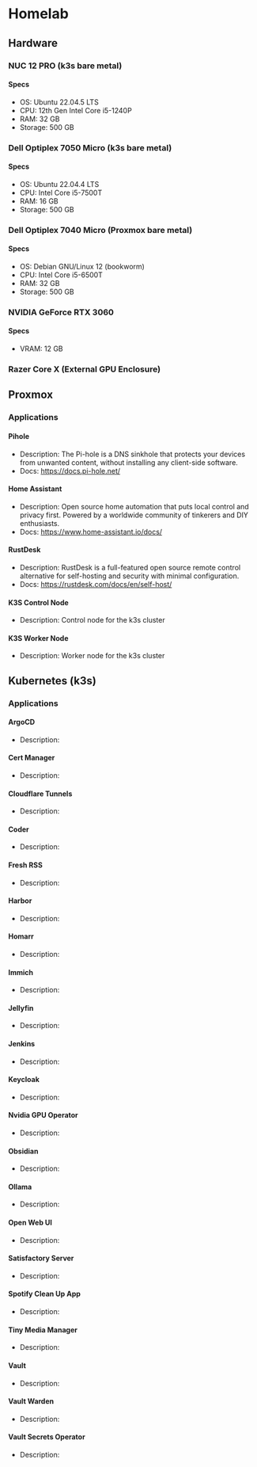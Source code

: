 # Homelab 
## Hardware
### NUC 12 PRO (k3s bare metal)
#### Specs
- OS: Ubuntu 22.04.5 LTS
- CPU: 12th Gen Intel Core i5-1240P
- RAM: 32 GB
- Storage: 500 GB

### Dell Optiplex 7050 Micro (k3s bare metal)
#### Specs
- OS: Ubuntu 22.04.4 LTS
- CPU: Intel Core i5-7500T
- RAM: 16 GB
- Storage: 500 GB

### Dell Optiplex 7040 Micro (Proxmox bare metal)
#### Specs
- OS: Debian GNU/Linux 12 (bookworm) 
- CPU: Intel Core i5-6500T
- RAM: 32 GB
- Storage: 500 GB

### NVIDIA GeForce RTX 3060
#### Specs
- VRAM: 12 GB

### Razer Core X (External GPU Enclosure)

## Proxmox
### Applications
#### Pihole
- Description: The Pi-hole is a DNS sinkhole that protects your devices from unwanted content, without installing any client-side software.
- Docs: https://docs.pi-hole.net/
#### Home Assistant
- Description: Open source home automation that puts local control and privacy first. Powered by a worldwide community of tinkerers and DIY enthusiasts.
- Docs: https://www.home-assistant.io/docs/
#### RustDesk
- Description: RustDesk is a full-featured open source remote control alternative for self-hosting and security with minimal configuration.
- Docs: https://rustdesk.com/docs/en/self-host/
#### K3S Control Node
- Description: Control node for the k3s cluster
#### K3S Worker Node
- Description: Worker node for the k3s cluster

## Kubernetes (k3s)
### Applications
#### ArgoCD
- Description: 
#### Cert Manager
- Description:
#### Cloudflare Tunnels
- Description:
#### Coder
- Description:
#### Fresh RSS
- Description:
#### Harbor
- Description:
#### Homarr
- Description:
#### Immich
- Description:
#### Jellyfin
- Description:
#### Jenkins
- Description:
#### Keycloak
- Description:
#### Nvidia GPU Operator
- Description:
#### Obsidian
- Description:
#### Ollama
- Description:
#### Open Web UI
- Description:
#### Satisfactory Server
- Description:
#### Spotify Clean Up App
- Description:
#### Tiny Media Manager
- Description:
#### Vault
- Description:
#### Vault Warden
- Description:
#### Vault Secrets Operator
- Description: